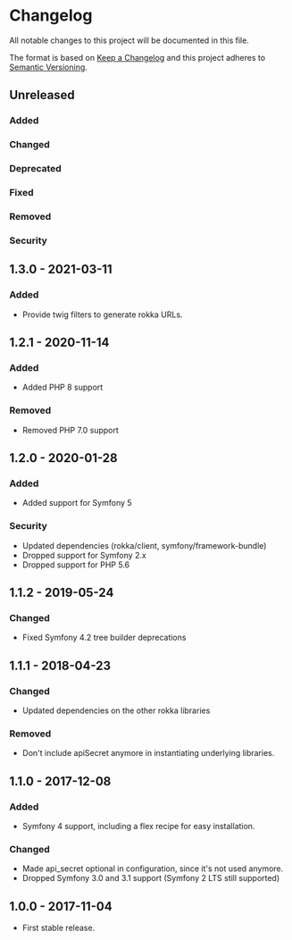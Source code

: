 # Changelog
All notable changes to this project will be documented in this file.

The format is based on [Keep a Changelog](http://keepachangelog.com/en/1.0.0/)
and this project adheres to [Semantic Versioning](http://semver.org/spec/v2.0.0.html).

## Unreleased
### Added
### Changed
### Deprecated
### Fixed
### Removed
### Security

## 1.3.0 - 2021-03-11

### Added

* Provide twig filters to generate rokka URLs.

## 1.2.1 - 2020-11-14

### Added

* Added PHP 8 support

### Removed

* Removed PHP 7.0 support

## 1.2.0 - 2020-01-28

### Added

* Added support for Symfony 5

### Security

* Updated dependencies (rokka/client, symfony/framework-bundle)
* Dropped support for Symfony 2.x
* Dropped support for PHP 5.6

## 1.1.2 - 2019-05-24

### Changed

* Fixed Symfony 4.2 tree builder deprecations

## 1.1.1 - 2018-04-23

### Changed

* Updated dependencies on the other rokka libraries

### Removed

* Don't include apiSecret anymore in instantiating underlying libraries.

## 1.1.0 - 2017-12-08

### Added

* Symfony 4 support, including a flex recipe for easy installation.

### Changed

* Made api_secret optional in configuration, since it's not used anymore.
* Dropped Symfony 3.0 and 3.1 support (Symfony 2 LTS still supported)

## 1.0.0 - 2017-11-04

* First stable release.
